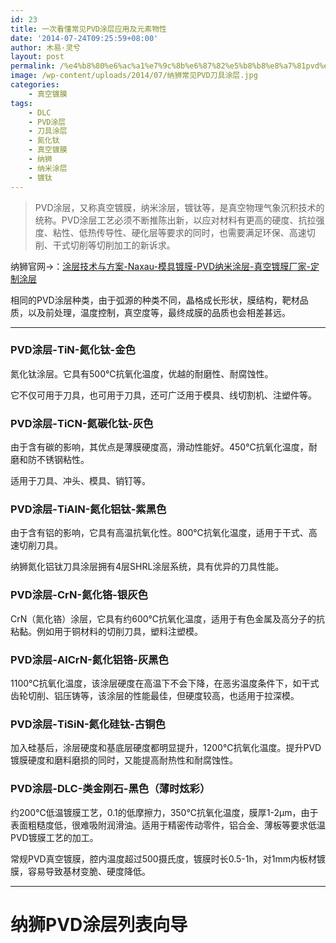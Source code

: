 ```yaml
---
id: 23
title: 一次看懂常见PVD涂层应用及元素物性
date: '2014-07-24T09:25:59+08:00'
author: 木易·灵兮
layout: post
permalink: /%e4%b8%80%e6%ac%a1%e7%9c%8b%e6%87%82%e5%b8%b8%e8%a7%81pvd%e6%b6%82%e5%b1%82%e5%ba%94%e7%94%a8%e5%8f%8a%e5%85%83%e7%b4%a0%e7%89%a9%e6%80%a7/
image: /wp-content/uploads/2014/07/纳狮常见PVD刀具涂层.jpg
categories:
    - 真空镀膜
tags:
    - DLC
    - PVD涂层
    - 刀具涂层
    - 氮化钛
    - 真空镀膜
    - 纳狮
    - 纳米涂层
    - 镀钛
---
```


> PVD涂层，又称真空镀膜，纳米涂层，镀钛等，是真空物理气象沉积技术的统称。PVD涂层工艺必须不断推陈出新，以应对材料有更高的硬度、抗拉强度、粘性、低热传导性、硬化层等要求的同时，也需要满足环保、高速切削、干式切削等切削加工的新诉求。

纳狮官网→：[涂层技术与方案-Naxau-模具镀膜-PVD纳米涂层-真空镀膜厂家-定制涂层](https://www.naxau.com/coating-and-service/)

相同的PVD涂层种类，由于弧源的种类不同，晶格成长形状，膜结构，靶材品质，以及前处理，温度控制，真空度等，最终成膜的品质也会相差甚远。

- - - - - -

### PVD涂层-TiN-氮化钛-金色

氮化钛涂层。它具有500℃抗氧化温度，优越的耐磨性、耐腐蚀性。

它不仅可用于刀具，也可用于刀具，还可广泛用于模具、线切割机、注塑件等。

### PVD涂层-TiCN-氮碳化钛-灰色

由于含有碳的影响，其优点是薄膜硬度高，滑动性能好。450℃抗氧化温度，耐磨和防不锈钢粘性。

适用于刀具、冲头、模具、销钉等。

### PVD涂层-TiAIN-氮化铝钛-紫黑色

由于含有铝的影响，它具有高温抗氧化性。800℃抗氧化温度，适用于干式、高速切削刀具。

纳狮氮化铝钛刀具涂层拥有4层SHRL涂层系统，具有优异的刀具性能。

### PVD涂层-CrN-氮化铬-银灰色

CrN（氮化铬）涂层，它具有约600℃抗氧化温度，适用于有色金属及高分子的抗粘黏。例如用于铜材料的切削刀具，塑料注塑模。

### PVD涂层-AlCrN-氮化铝铬-灰黑色

1100°C抗氧化温度，该涂层硬度在高温下不会下降，在恶劣温度条件下，如干式齿轮切削、铝压铸等，该涂层的性能最佳，但硬度较高，也适用于拉深模。

### PVD涂层-TiSiN-氮化硅钛-古铜色

加入硅基后，涂层硬度和基底层硬度都明显提升，1200°C抗氧化温度。提升PVD镀膜硬度和磨料磨损的同时，又能提高耐热性和耐腐蚀性。

### PVD涂层-DLC-类金刚石-黑色（薄时炫彩）

约200℃低温镀膜工艺，0.1的低摩擦力，350℃抗氧化温度，膜厚1-2μm，由于表面粗糙度低，很难吸附润滑油。适用于精密传动零件，铝合金、薄板等要求低温PVD镀膜工艺的加工。

常规PVD真空镀膜，腔内温度超过500摄氏度，镀膜时长0.5-1h，对1mm内板材镀膜，容易导致基材变脆、硬度降低。


- - - - - -

# 纳狮PVD涂层列表向导
